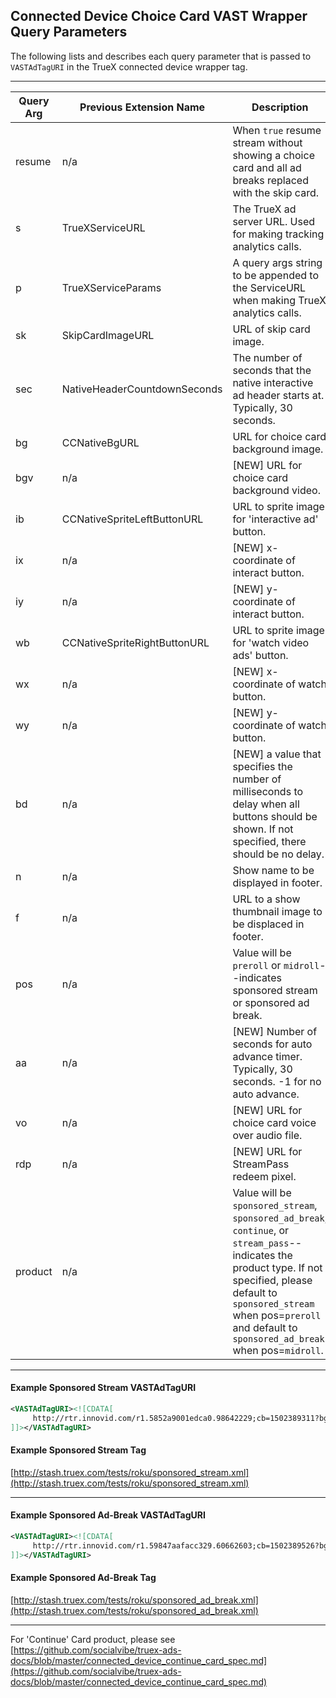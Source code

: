 ## Connected Device Choice Card VAST Wrapper Query Parameters

The following lists and describes each query parameter that is passed to `VASTAdTagURI` in the TrueX connected device wrapper tag.

---

| Query Arg | Previous Extension Name | Description |
| ------------- | ------------- | ------------- |
| resume | n/a | When `true` resume stream without showing a choice card and all ad breaks replaced with the skip card. |
| s | TrueXServiceURL | The TrueX ad server URL.  Used for making tracking analytics calls. |
| p | TrueXServiceParams | A query args string to be appended to the ServiceURL when making TrueX analytics calls. |
| sk | SkipCardImageURL | URL of skip card image. |
| sec | NativeHeaderCountdownSeconds | The number of seconds that the native interactive ad header starts at.  Typically, 30 seconds. |
| bg | CCNativeBgURL | URL for choice card background image. |
| bgv | n/a | [NEW] URL for choice card background video. |
| ib | CCNativeSpriteLeftButtonURL | URL to sprite image for 'interactive ad' button. |
| ix | n/a | [NEW] x-coordinate of interact button. |
| iy | n/a | [NEW] y-coordinate of interact button. |
| wb | CCNativeSpriteRightButtonURL | URL to sprite image for 'watch video ads' button. |
| wx | n/a | [NEW] x-coordinate of watch button. |
| wy | n/a | [NEW] y-coordinate of watch button. |
| bd | n/a | [NEW] a value that specifies the number of milliseconds to delay when all buttons should be shown.  If not specified, there should be no delay. |
| n | n/a | Show name to be displayed in footer. |
| f | n/a | URL to a show thumbnail image to be displaced in footer. |
| pos | n/a | Value will be `preroll` or `midroll`--indicates sponsored stream or sponsored ad break. |
| aa | n/a | [NEW] Number of seconds for auto advance timer.  Typically, 30 seconds. -1 for no auto advance.|
| vo | n/a | [NEW] URL for choice card voice over audio file. |
| rdp | n/a | [NEW] URL for StreamPass redeem pixel. |
| product | n/a | Value will be `sponsored_stream`, `sponsored_ad_break`, `continue`, or `stream_pass`--indicates the product type.  If not specified, please default to `sponsored_stream` when pos=`preroll` and default to `sponsored_ad_break` when pos=`midroll`. |

---
#### Example Sponsored Stream VASTAdTagURI

```xml
<VASTAdTagURI><![CDATA[
     http://rtr.innovid.com/r1.5852a9001edca0.98642229;cb=1502389311?bg=http%3A%2F%2Fmedia.truex.com%2Fimage_assets%2F2017-08-07%2Fb88115f3-926d-4602-9420-8b194296d335.png&f=&ib=http%3A%2F%2Fmedia.truex.com%2Fimage_assets%2F2017-08-07%2Fc0d17205-17cd-4bdf-8eb6-672633fd8eef.png&n=&p=bid_info%3Dcikxt0o9ptky3tm9iq4eh4ajvr9sj1e1u8e5bv0qight1kgnv7mflb1mbozo15adx0h7aay7w0ut2vdewgciel95ij6bxowdz5xfa0cb9uodw90fwlevakf70oy22ng5afsogcy1g4q3vvwyppw18xrurywli5bapdnfylzztou3tyr6x5tnjfkxyf8ybbxdenk3r5l40mvn1nsskjwss99fksrhj1o793lcahn153myqab6lbhk3tzlujyt6xlz3stmqg8turnjfum7zmxr6wso1dsfp35xe10nzq68fwdg0jkcl4tuteu4xql6jam2en6zwezl7nvmcd7g2hohbtpl23umg5lcqebawwcl1cmn36mtqo2n7fitogrhvve5mou2o5jfpw1kdo2h1di8mccwekaz3f4roptzg4d31z0jl3kb72prm2vbe%26campaign_id%3D8905%26creative_id%3D10840%26currency_amount%3D1%26impression_signature%3Df9c30a4bfc5b5f52e6cfda6b50a25b15348906c9dc1ee6c9a483ada0de03f585%26impression_timestamp%3D1502389311.7728536%26internal_referring_source%3DGx2I8puTR-CoHXvUNwoKDQ%26ip%3D76.79.158.34%26network_user_id%3DQF32P4QbSLaeYN2a0yj4rw%26placement_hash%3D1e8b5e4fb1b62451b8ce2cdfd76b5c598566f215%26session_id%3DVafbe652QkyEeasoFYUyBA%26stream_id%3D123&pos=preroll&resume=false&s=http%3A%2F%2Fserve.truex.com&sec=30&showskipcard=false&sk=http%3A%2F%2Fmedia.truex.com%2Fimage_assets%2F2017-08-07%2Fbf25e3c1-2d7e-4cad-8f25-8f41ece89788.png&wb=http%3A%2F%2Fmedia.truex.com%2Fimage_assets%2F2017-08-07%2Fc0bcbcc3-4c3e-4b65-90b3-56b6f8b7afac.png
]]></VASTAdTagURI>
```

#### Example Sponsored Stream Tag
[http://stash.truex.com/tests/roku/sponsored_stream.xml](http://stash.truex.com/tests/roku/sponsored_stream.xml)


---
#### Example Sponsored Ad-Break VASTAdTagURI

```xml
<VASTAdTagURI><![CDATA[
     http://rtr.innovid.com/r1.59847aafacc329.60662603;cb=1502389526?bg=http%3A%2F%2Fmedia.truex.com%2Fimage_assets%2F2017-06-23%2Fc0f060e8-fbfc-4827-9d54-a8d90ba2633b.jpg&f=&ib=http%3A%2F%2Fmedia.truex.com%2Fm%2Fpartners%2Finnovid%2Froku2%2Fmr_interact_btn_sprite.png&n=&p=bid_info%3Dcikxt0o9ptky3tm9ih4w1ev4wa9jpqxc6u45mby5pybvjyp7hfwvyczy1ff2pjxeh4csiml850dwtpomp6oh1cw7jnhba53qyickoikav99kxrml9i3z2y9wq1eekuayz9qrmlbkjuex97c7zb0kou68ro44wnj0dccsbf0d1mony73qa3f9oek0n7uc0o7093gvmo194wt23imw5oi8zvpnlpse0aasd1ou3dbqw410mcd23r7i0bf012rnzhktxxq3tefqgsf8t8ovq1u1yrsdac10bc7kconr4fliebh16yoyn4gti1zz622nhcz2z8ndcjrkfcjfuy93xrkl782tjehrcvx5vicatree1v1gqz9wot7m6txyhbcusim3t9015bze59ime6jab10unz8rw2nbfffj4yno34t5cxzvpgxomcfpezsi2%26campaign_id%3D9687%26creative_id%3D11622%26currency_amount%3D1%26impression_signature%3Df465e7953cd61116e5e98bd01b18fa5c807b3e7cb4cf86c58829060a75fc4a23%26impression_timestamp%3D1502389526.6020741%26internal_referring_source%3DOFGBaBsiS8OVXDDD2QqWCA%26ip%3D76.79.158.34%26network_user_id%3DiqyC8vFGSJSsO3gDdJcSpw%26placement_hash%3D4203b25e9b01c1bbf8ce175880efcdae3d862a27%26session_id%3DdH16kdCyQ1qy8B28iuY9kw%26stream_id%3D123&pos=midroll&resume=false&s=http%3A%2F%2Fserve.truex.com&sec=30&showskipcard=false&sk=http%3A%2F%2Fmedia.truex.com%2Fm%2Fpartners%2Finnovid%2Froku2%2Ffxnow_roku_skip_card.png&wb=http%3A%2F%2Fmedia.truex.com%2Fm%2Fpartners%2Finnovid%2Froku2%2Fmr_watch_btn_sprite.png
]]></VASTAdTagURI>
```

#### Example Sponsored Ad-Break Tag
[http://stash.truex.com/tests/roku/sponsored_ad_break.xml](http://stash.truex.com/tests/roku/sponsored_ad_break.xml)

---

For 'Continue' Card product, please see [https://github.com/socialvibe/truex-ads-docs/blob/master/connected_device_continue_card_spec.md](https://github.com/socialvibe/truex-ads-docs/blob/master/connected_device_continue_card_spec.md)
